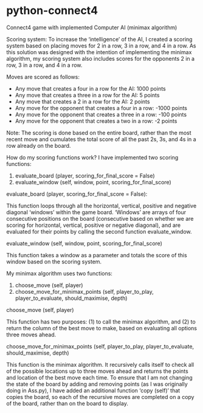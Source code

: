 # python-connect4
Connect4 game with implemented Computer AI (minimax algorithm)

Scoring system:
To increase the ‘intelligence’ of the AI, I created a scoring system based on placing
moves for 2 in a row, 3 in a row, and 4 in a row. As this solution was designed with the
intention of implementing the minimax algorithm, my scoring system also includes scores
for the opponents 2 in a row, 3 in a row, and 4 in a row.

Moves are scored as follows:
- Any move that creates a four in a row for the AI: 1000 points
- Any move that creates a three in a row for the AI: 5 points
- Any move that creates a 2 in a row for the AI: 2 points
- Any move for the opponent that creates a four in a row: -1000 points
- Any move for the opponent that creates a three in a row: -100 points
- Any move for the opponent that creates a two in a row: -2 points

Note: The scoring is done based on the entire board, rather than the most recent move and
cumulates the total score of all the past 2s, 3s, and 4s in a row already on the board.

How do my scoring functions work?
I have implemented two scoring functions:
1. evaluate_board (player, scoring_for_final_score = False)
2. evaluate_window (self, window, point, scoring_for_final_score)

evaluate_board (player, scoring_for_final_score = False):

This function loops through all the horizontal, vertical, positive and negative diagonal
‘windows’ within the game board. ‘Windows’ are arrays of four consecutive positions on the
board (consecutive based on whether we are scoring for horizontal, vertical, positive or
negative diagonal), and are evaluated for their points by calling the second function
evaluate_window.

evaluate_window (self, window, point, scoring_for_final_score)

This function takes a window as a parameter and totals the score of this window based on
the scoring system.

My minimax algorithm uses two functions:
1. choose_move (self, player)
2. choose_move_for_minimax_points (self, player_to_play, player_to_evaluate, should_maximise, depth)

choose_move (self, player)

This function has two purposes: (1) to call the minimax algorithm, and (2) to return the
column of the best move to make, based on evaluating all options three moves ahead.

choose_move_for_minimax_points (self, player_to_play, player_to_evaluate, should_maximise, depth)

This function is the minimax algorithm. It recursively calls itself to check all of the possible
locations up to three moves ahead and returns the points and location of the best move
each time. To ensure that I am not changing the state of the board by adding and removing
points (as I was originally doing in Ass.py), I have added an additional function ‘copy (self)’
that copies the board, so each of the recursive moves are completed on a copy of the board,
rather than on the board to display.
